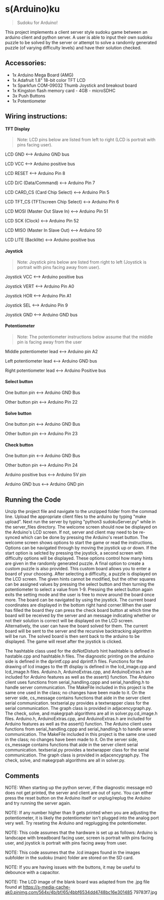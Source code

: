 # s(Arduino)ku
> Sudoku for Arduino!

This project implements a client server style sudoku game between
an arduino client and python server. A user is able to input their own sudoku
puzzle to be solved by the server or attempt to solve a randomly generated puzzle
(of varying difficulty levels) and have their solution checked.

## Accessories:

* 1x Arduino Mega Board (AMG)
* 1x Adafruit 1.8" 18-bit color TFT LCD
* 1x Sparkfun COM-09032 Thumb Joystick and breakout board
* 1x Kingston flash memory card - 4GB - microSDHC
* 3x Push Buttons
* 1x Potentiometer

## Wiring instructions:

#### TFT Display

>Note: LCD pins below are listed from left to right (LCD is portrait with pins facing user).

LCD GND <--> Arduino GND bus

LCD VCC <--> Arduino positive bus

LCD RESET <--> Arduino Pin 8

LCD D/C (Data/Command) <--> Arduino Pin 7

LCD CARD_CS (Card Chip Select) <--> Arduino Pin 5

LCD TFT_CS (TFT/screen Chip Select) <--> Arduino Pin 6

LCD MOSI (Master Out Slave In) <--> Arduino Pin 51

LCD SCK (Clock) <--> Arduino Pin 52

LCD MISO (Master In Slave Out) <--> Arduino 50

LCD LITE (Backlite) <--> Arduino positive bus

#### Joystick

>Note: Joystick pins below are listed from right to left (Joystick is portrait with pins facing away from user).

Joystick VCC <--> Arduino positive bus

Joystick VERT <--> Arduino Pin A0

Joystick HOR <--> Arduino Pin A1

Joystick SEL <--> Arduino Pin 9

Joystick GND <--> Arduino GND bus

#### Potentiometer

>Note: The potentiometer instructions below assume that the middle pin is facing away from the user

Middle potentiometer lead <--> Arduino pin A2

Left potentiometer lead <--> Arduino GND bus

Right potentiometer lead <--> Arduino Positive bus

#### Select button

One button pin <--> Arduino GND Bus

Other button pin <--> Arduino Pin 22

#### Solve button
One button pin <--> Arduino GND Bus

Other button pin <--> Arduino Pin 23

#### Check button
One button pin <--> Arduino GND Bus

Other button pin <--> Arduino Pin 24

Arduino positive bus <--> Arduino 5V pin

Arduino GND bus <--> Arduino GND pin

## Running the Code

Unzip the project file and navigate to the unzipped
folder from the commad line. Upload the appropriate client files to the arduino
by typing "make upload". Next run the server by typing "python3 sudokuServer.py"
while in the server_files directory.
The welcome screen should now be displayed on the Arduino's LCD screen. If not,
server and client may need to be re-synced which can be done by pressing the
Arduino's reset button. The welcome screen shows options to start the game or
read the instructions. Options can be navigated through by moving the joystick up
or down. If the start option is selcted by pressing the joystick, a second screen
with difficulty options will be displayed. These options control how many hints
are given in the randomly generated puzzle. A final option to create a custom
puzzle is also provided. This custom board allows you to enter a board of your
choosing. After selecting a difficulty, a puzzle is displayed on the
LCD screen. The given hints cannot be modified, but the other squares can be
assigned values by pressing the select button and then turning the potentiometer
to select a value from 1-9. Pressing the select button again exits the setting mode
and the user is free to move around the board once more. The board can be navigated
by using the joystick. The current board coordinates are displayed in the bottom
right hand corner.When the user has filled the board they can press the check
board button at which time the board will be received by the server and an message
indicating whether or not their solution is correct will be displayed on the LCD
screen. Alternatively, the user can have the board solved for them. The current
board will be sent to the server and the recursive backtracking algorithm will
be run. The solved board is then sent back to the arduino to be displayed. The
game will reset after the joystick is clicked.

The hashtable class used for the doNotDisturb hint hashtable is defined in
  hastable.cpp and hashtable.h files.
The diagnostic printing on the arduino side is defined in the dprintf.cpp and
  dprintf.h files.
Functions for the drawing of lcd images to the tft display is defined in the
  lcd_image.cpp and lcd_image.h files.
Arduino.h, ArduinoExtras.cpp, and ArduinoExtras.h are included for Arduino
  features as well as the assert() function.
The Arduino client uses functions from serial_handling.cppp and serial_handling.h
  to handle server communication.
The MakeFile included in this project is the same one used in the class; no
  changes have been made to it.
On the server side, cs_message contains functions that aide in the server
  client serial communication.
textserial.py provides a textwrapper class for the serial communication.
The graph class is provided in adjacencygraph.py.
The check, solve, and makegrpah algorithms are all in solver.py.cd_image.h files.
Arduino.h, ArduinoExtras.cpp, and ArduinoExtras.h are included for Arduino
 features as well as the assert() function.
The Arduino client uses functions from serial_handling.cppp and serial_handling.h
  to handle server communication.
The MakeFile included in this project is the same one used in the class; no
  changes have been made to it.
On the server side, cs_message contains functions that aide in the server
  client serial communication.
textserial.py provides a textwrapper class for the serial communication.
The graph class is provided in adjacencygraph.py.
The check, solve, and makegrpah algorithms are all in solver.py.

## Comments

NOTE: When starting up the python server, if the diagnostic message m0 does
   not get printed, the server and client are out of sync. You can either press
   the reset button on the Arduino itself or unplug/replug the Arduino and try
   running the server again.
   
NOTE: If any number higher than 9 gets printed when you are adjusting the
   potentiometer, it is likely the potentiometer isn't plugged into the analog
   port very well. Try reseting the Arduino and regplugging the potentiometer.
   
NOTE: This code assumes that the hardware is set up as follows:
  Arduino is landscape with breadboard facing user, screen is portrait with pins
  facing user, and joystick is portrait with pins facing away from user.
  
NOTE: This code assumes that the .lcd images found in the images subfolder
  in the sudoku (main) folder are stored on the SD card.
  
NOTE: If you are having issues with the buttons, it may be useful to debounce
  with a capacitor.
  
NOTE: The LCD image of the blank board was adapted from the .jpg file found at
  https://s-media-cache-ak0.pinimg.com/564x/4b/bf/65/4bbf6534dd4748bc16e301485
  79783f7.jpg
